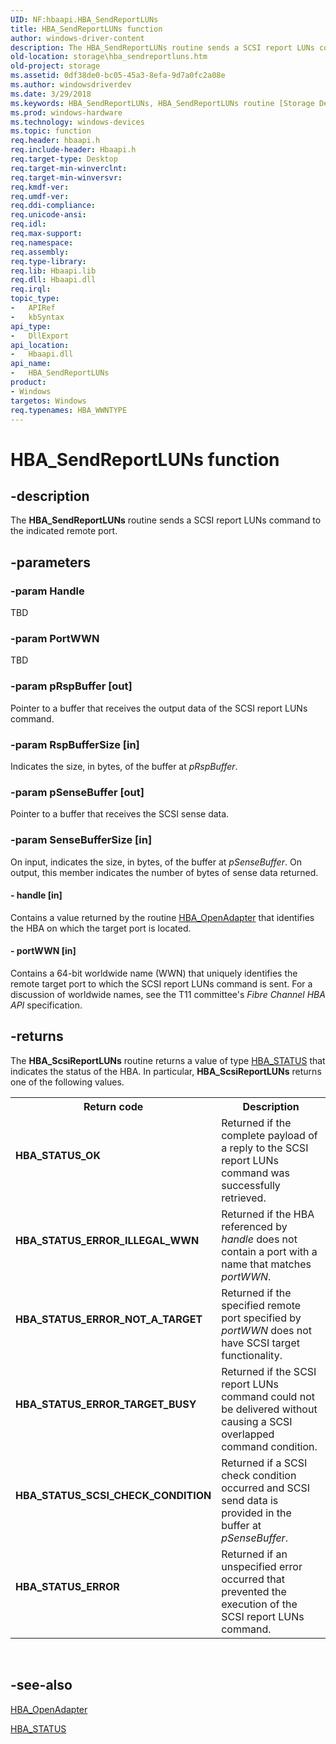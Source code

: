 ```yaml
---
UID: NF:hbaapi.HBA_SendReportLUNs
title: HBA_SendReportLUNs function
author: windows-driver-content
description: The HBA_SendReportLUNs routine sends a SCSI report LUNs command to the indicated remote port.
old-location: storage\hba_sendreportluns.htm
old-project: storage
ms.assetid: 0df38de0-bc05-45a3-8efa-9d7a0fc2a08e
ms.author: windowsdriverdev
ms.date: 3/29/2018
ms.keywords: HBA_SendReportLUNs, HBA_SendReportLUNs routine [Storage Devices], fibreHBA_rtns_aeda6b0e-e4bf-4679-ab57-dbe562864726.xml, hbaapi/HBA_SendReportLUNs, storage.hba_sendreportluns
ms.prod: windows-hardware
ms.technology: windows-devices
ms.topic: function
req.header: hbaapi.h
req.include-header: Hbaapi.h
req.target-type: Desktop
req.target-min-winverclnt: 
req.target-min-winversvr: 
req.kmdf-ver: 
req.umdf-ver: 
req.ddi-compliance: 
req.unicode-ansi: 
req.idl: 
req.max-support: 
req.namespace: 
req.assembly: 
req.type-library: 
req.lib: Hbaapi.lib
req.dll: Hbaapi.dll
req.irql: 
topic_type:
-	APIRef
-	kbSyntax
api_type:
-	DllExport
api_location:
-	Hbaapi.dll
api_name:
-	HBA_SendReportLUNs
product:
- Windows
targetos: Windows
req.typenames: HBA_WWNTYPE
---
```


# HBA_SendReportLUNs function


## -description


The <b>HBA_SendReportLUNs</b> routine sends a SCSI report LUNs command to the indicated remote port. 


## -parameters




### -param Handle

TBD


### -param PortWWN

TBD


### -param pRspBuffer [out]

Pointer to a buffer that receives the output data of the SCSI report LUNs command.


### -param RspBufferSize [in]

Indicates the size, in bytes, of the buffer at <i>pRspBuffer</i>.


### -param pSenseBuffer [out]

Pointer to a buffer that receives the SCSI sense data.


### -param SenseBufferSize [in]

On input, indicates the size, in bytes, of the buffer at <i>pSenseBuffer</i>. On output, this member indicates the number of bytes of sense data returned. 


#### - handle [in]

Contains a value returned by the routine <a href="https://msdn.microsoft.com/library/windows/hardware/ff557097">HBA_OpenAdapter</a> that identifies the HBA on which the target port is located.


#### - portWWN [in]

Contains a 64-bit worldwide name (WWN) that uniquely identifies the remote target port to which the SCSI report LUNs command is sent. For a discussion of worldwide names, see the T11 committee's <i>Fibre Channel HBA API</i> specification. 


## -returns



The <b>HBA_ScsiReportLUNs</b> routine returns a value of type <a href="https://msdn.microsoft.com/library/windows/hardware/ff557233">HBA_STATUS</a> that indicates the status of the HBA. In particular, <b>HBA_ScsiReportLUNs</b> returns one of the following values.

<table>
<tr>
<th>Return code</th>
<th>Description</th>
</tr>
<tr>
<td width="40%">
<dl>
<dt><b>HBA_STATUS_OK</b></dt>
</dl>
</td>
<td width="60%">
Returned if the complete payload of a reply to the SCSI report LUNs command was successfully retrieved. 

</td>
</tr>
<tr>
<td width="40%">
<dl>
<dt><b>HBA_STATUS_ERROR_ILLEGAL_WWN</b></dt>
</dl>
</td>
<td width="60%">
Returned if the HBA referenced by <i>handle</i> does not contain a port with a name that matches <i>portWWN</i>. 

</td>
</tr>
<tr>
<td width="40%">
<dl>
<dt><b>HBA_STATUS_ERROR_NOT_A_TARGET</b></dt>
</dl>
</td>
<td width="60%">
Returned if the specified remote port specified by <i>portWWN </i>does not have SCSI target functionality.

</td>
</tr>
<tr>
<td width="40%">
<dl>
<dt><b>HBA_STATUS_ERROR_TARGET_BUSY</b></dt>
</dl>
</td>
<td width="60%">
Returned if the SCSI report LUNs command could not be delivered without causing a SCSI overlapped command condition.

</td>
</tr>
<tr>
<td width="40%">
<dl>
<dt><b>HBA_STATUS_SCSI_CHECK_CONDITION</b></dt>
</dl>
</td>
<td width="60%">
Returned if a SCSI check condition occurred and SCSI send data is provided in the buffer at <i>pSenseBuffer</i>.

</td>
</tr>
<tr>
<td width="40%">
<dl>
<dt><b>HBA_STATUS_ERROR</b></dt>
</dl>
</td>
<td width="60%">
Returned if an unspecified error occurred that prevented the execution of the SCSI report LUNs command. 

</td>
</tr>
</table>
 




## -see-also




<a href="https://msdn.microsoft.com/library/windows/hardware/ff557097">HBA_OpenAdapter</a>



<a href="https://msdn.microsoft.com/library/windows/hardware/ff557233">HBA_STATUS</a>
 

 

